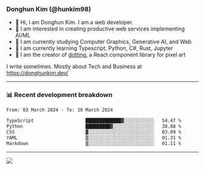 ### Donghun Kim (@hunkim98)

- 👋 Hi, I am Donghun Kim. I am a web developer. 
- 🤔 I am interested in creating productive web services implementing AI/ML
- 🔭 I am currently studying Computer Graphics, Generative AI, and Web 
- 🌱 I am currently learning Typescript, Python, C#, Rust, Jupyter
- 🎨 I am the creator of [dotting](https://github.com/hunkim98/dotting), a React component library for pixel art

I write sometimes. Mostly about Tech and Business at https://donghunkim.dev/

---
### 📊 Recent development breakdown
<!--START_SECTION:waka-->

```txt
From: 03 March 2024 - To: 10 March 2024

TypeScript                   █████████████▓░░░░░░░░░░░   54.47 %
Python                       █████████▓░░░░░░░░░░░░░░░   38.88 %
CSS                          ▓░░░░░░░░░░░░░░░░░░░░░░░░   03.09 %
YAML                         ▒░░░░░░░░░░░░░░░░░░░░░░░░   01.31 %
Markdown                     ▒░░░░░░░░░░░░░░░░░░░░░░░░   01.11 %
```

<!--END_SECTION:waka-->
---

<!-- <div align='center'> -->
  <img align="center" src="https://github-readme-stats.vercel.app/api?username=hunkim98&theme=dark&show_icons=true"/>
<!-- </div> -->
<!--
**hunkim98/hunkim98** is a ✨ _special_ ✨ repository because its `README.md` (this file) appears on your GitHub profile.

Here are some ideas to get you started:

- 🔭 I’m currently working on ...
- 🌱 I’m currently learning ...
- 👯 I’m looking to collaborate on ...
- 🤔 I’m looking for help with ...
- 💬 Ask me about ...
- 📫 How to reach me: ...
- 😄 Pronouns: ...
- ⚡ Fun fact: ...
-->
